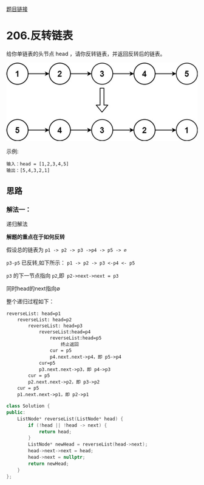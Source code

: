 [题目链接]([xxx](https://leetcode-cn.com/problems/reverse-linked-list/))
# 206.反转链表
给你单链表的头节点 head ，请你反转链表，并返回反转后的链表。

![20220109101423-2022-01-09-10-14-24](https://raw.githubusercontent.com/ironartisan/picRepo/main/20220109101423-2022-01-09-10-14-24.png)

示例:

```
输入：head = [1,2,3,4,5]
输出：[5,4,3,2,1]
```


## 思路

### 解法一：

递归解法

**解题的重点在于如何反转**

假设总的链表为 `p1 -> p2 -> p3 ->p4 -> p5 -> ∅`

`p3-p5` 已反转,如下所示：
`p1 -> p2 -> p3 <-p4 <- p5`

`p3` 的下一节点指向 `p2`,即` p2->next->next = p3`

同时head的next指向∅

整个递归过程如下：

```
reverseList: head=p1
    reverseList: head=p2
	    reverseList: head=p3
		    reverseList:head=p4
			    reverseList:head=p5 
					终止返回
				cur = p5
				p4.next.next->p4，即 p5->p4
			cur=p5
			p3.next.next->p3，即 p4->p3
		cur = p5
		p2.next.next->p2，即 p3->p2
	cur = p5
	p1.next.next->p1，即 p2->p1
```


```c++
class Solution {
public:
    ListNode* reverseList(ListNode* head) {
        if (!head || !head -> next) {
            return head;
        }
        ListNode* newHead = reverseList(head->next);
        head->next->next = head;
        head->next = nullptr;
        return newHead;
    }
};
```

